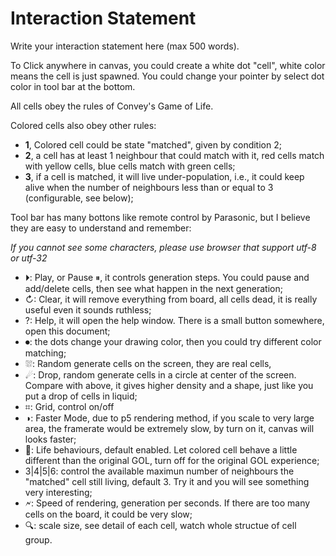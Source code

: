 # Interaction Statement

Write your interaction statement here (max 500 words).

To Click anywhere in canvas, you could create a white dot "cell", white color means the cell is just spawned. You could change your pointer by select dot color in tool bar at the bottom.

All cells obey the rules of Convey's Game of Life.

Colored cells also obey other rules:
 - **1**, Colored cell could be state "matched", given by condition 2;
 - **2**, a cell has at least 1 neighbour that could match with it, red cells match with yellow cells, blue cells match with green cells;
 - **3**, if a cell is matched, it will live under-population, i.e., it could keep alive when the number of neighbours less than or equal to 3 (configurable, see below); 

Tool bar has many bottons like remote control by Parasonic, but I believe they are easy to understand and remember:

*If you cannot see some characters, please use browser that support utf-8 or utf-32*

 - ⏵: Play, or Pause ⏸, it controls generation steps. You could pause and add/delete cells, then see what happen in the next generation;
 - ↻: Clear, it will remove everything from board, all cells dead, it is really useful even it sounds ruthless;
 - ?: Help, it will open the help window. There is a small button somewhere, open this document;
 - ⏺: the dots change your drawing color, then you could try different color matching;
 - ⛆: Random generate cells on the screen, they are real cells,
 - ☄: Drop, random generate cells in a circle at center of the screen. Compare with above, it gives higher density and a shape, just like you put a drop of cells in liquid;
 - ⌗: Grid, control on/off
 - ◑: Faster Mode, due to p5 rendering method, if you scale to very large area, the framerate would be extremely slow, by turn on it, canvas will looks faster;
 - 🧬: Life behaviours, default enabled. Let colored cell behave a little different than the original GOL, turn off for the original GOL experience;
 - 3|4|5|6: control the available maximun number of neighbours the "matched" cell still living, default 3. Try it and you will see something very interesting;
 - 🗲: Speed of rendering, generation per seconds. If there are too many cells on the board, it could be very slow;
 - 🔍: scale size, see detail of each cell, watch whole structue of cell group.